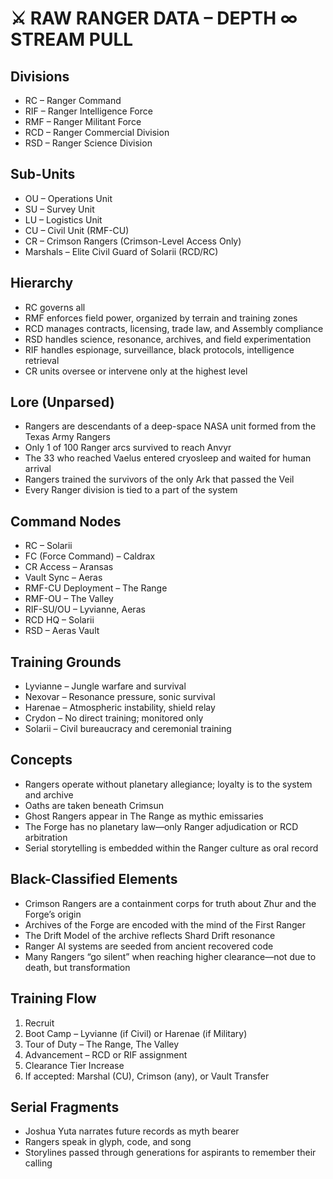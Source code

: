 
# ⚔️ RAW RANGER DATA – DEPTH ∞ STREAM PULL

## Divisions
- RC – Ranger Command
- RIF – Ranger Intelligence Force
- RMF – Ranger Militant Force
- RCD – Ranger Commercial Division
- RSD – Ranger Science Division

## Sub-Units
- OU – Operations Unit
- SU – Survey Unit
- LU – Logistics Unit
- CU – Civil Unit (RMF-CU)
- CR – Crimson Rangers (Crimson-Level Access Only)
- Marshals – Elite Civil Guard of Solarii (RCD/RC)

## Hierarchy
- RC governs all
- RMF enforces field power, organized by terrain and training zones
- RCD manages contracts, licensing, trade law, and Assembly compliance
- RSD handles science, resonance, archives, and field experimentation
- RIF handles espionage, surveillance, black protocols, intelligence retrieval
- CR units oversee or intervene only at the highest level

## Lore (Unparsed)
- Rangers are descendants of a deep-space NASA unit formed from the Texas Army Rangers
- Only 1 of 100 Ranger arcs survived to reach Anvyr
- The 33 who reached Vaelus entered cryosleep and waited for human arrival
- Rangers trained the survivors of the only Ark that passed the Veil
- Every Ranger division is tied to a part of the system

## Command Nodes
- RC – Solarii
- FC (Force Command) – Caldrax
- CR Access – Aransas
- Vault Sync – Aeras
- RMF-CU Deployment – The Range
- RMF-OU – The Valley
- RIF-SU/OU – Lyvianne, Aeras
- RCD HQ – Solarii
- RSD – Aeras Vault

## Training Grounds
- Lyvianne – Jungle warfare and survival
- Nexovar – Resonance pressure, sonic survival
- Harenae – Atmospheric instability, shield relay
- Crydon – No direct training; monitored only
- Solarii – Civil bureaucracy and ceremonial training

## Concepts
- Rangers operate without planetary allegiance; loyalty is to the system and archive
- Oaths are taken beneath Crimsun
- Ghost Rangers appear in The Range as mythic emissaries
- The Forge has no planetary law—only Ranger adjudication or RCD arbitration
- Serial storytelling is embedded within the Ranger culture as oral record

## Black-Classified Elements
- Crimson Rangers are a containment corps for truth about Zhur and the Forge’s origin
- Archives of the Forge are encoded with the mind of the First Ranger
- The Drift Model of the archive reflects Shard Drift resonance
- Ranger AI systems are seeded from ancient recovered code
- Many Rangers “go silent” when reaching higher clearance—not due to death, but transformation

## Training Flow
1. Recruit
2. Boot Camp – Lyvianne (if Civil) or Harenae (if Military)
3. Tour of Duty – The Range, The Valley
4. Advancement – RCD or RIF assignment
5. Clearance Tier Increase
6. If accepted: Marshal (CU), Crimson (any), or Vault Transfer

## Serial Fragments
- Joshua Yuta narrates future records as myth bearer
- Rangers speak in glyph, code, and song
- Storylines passed through generations for aspirants to remember their calling
